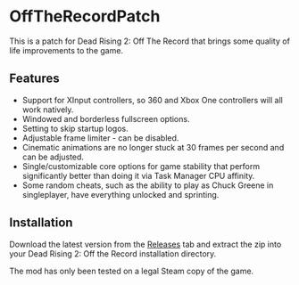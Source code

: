 # OffTheRecordPatch
This is a patch for Dead Rising 2: Off The Record that brings some quality of life improvements to the game.

## Features
* Support for XInput controllers, so 360 and Xbox One controllers will all work natively.
* Windowed and borderless fullscreen options.
* Setting to skip startup logos.
* Adjustable frame limiter - can be disabled.
* Cinematic animations are no longer stuck at 30 frames per second and can be adjusted.
* Single/customizable core options for game stability that perform significantly better than doing it via Task Manager CPU affinity.
* Some random cheats, such as the ability to play as Chuck Greene in singleplayer, have everything unlocked and sprinting.

## Installation
Download the latest version from the [Releases](https://github.com/LazyDuchess/OffTheRecordPatch/releases/latest) tab and extract the zip into your Dead Rising 2: Off the Record installation directory.

The mod has only been tested on a legal Steam copy of the game.
